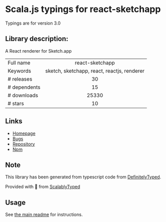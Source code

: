 
# Scala.js typings for react-sketchapp

Typings are for version 3.0

## Library description:
A React renderer for Sketch.app

|                    |                 |
| ------------------ | :-------------: |
| Full name          | react-sketchapp |
| Keywords           | sketch, sketchapp, react, reactjs, renderer |
| # releases         | 30 |
| # dependents       | 15 |
| # downloads        | 25330 |
| # stars            | 10 |

## Links
- [Homepage](https://github.com/airbnb/react-sketchapp)
- [Bugs](https://github.com/airbnb/react-sketchapp/issues)
- [Repository](https://github.com/airbnb/react-sketchapp)
- [Npm](https://www.npmjs.com/package/react-sketchapp)
    


## Note
This library has been generated from typescript code from [DefinitelyTyped](https://definitelytyped.org).

Provided with :purple_heart: from [ScalablyTyped](https://github.com/oyvindberg/ScalablyTyped)

## Usage
See [the main readme](../../readme.md) for instructions.


